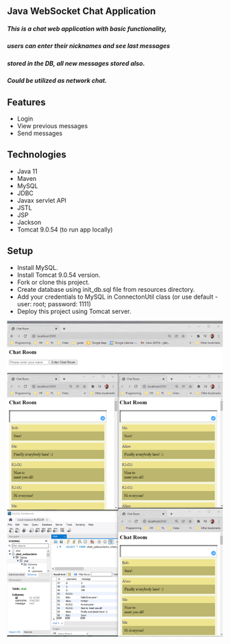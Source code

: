 ## Java WebSocket Chat Application

##### This is a chat web application with basic functionality, 
##### users can enter their nicknames and see last messages   
##### stored in the DB, all new messages stored also.
##### Could be utilized as network chat.

## Features
- Login
- View previous messages
- Send messages

## Technologies
- Java 11
- Maven
- MySQL
- JDBC
- Javax servlet API
- JSTL
- JSP
- Jackson
- Tomcat 9.0.54 (to run app locally)

## Setup
- Install MySQL.
- Install Tomcat 9.0.54 version.
- Fork or clone this project.
- Create database using init_db.sql file from resources directory.
- Add your credentials to MySQL in ConnectonUtil class (or use default - user: root; password: 1111)
- Deploy this project using Tomcat server.

![img.png](img.png)